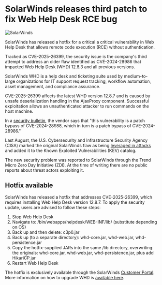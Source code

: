 # SolarWinds releases third patch to fix Web Help Desk RCE bug

![SolarWinds](https://www.bleepstatic.com/content/hl-images/2024/02/16/solarwinds_headpic.jpg)

SolarWinds has released a hotfix for a critical a critical vulnerability in Web Help Desk that allows remote code execution (RCE) without authentication.

Tracked as CVE-2025-26399, the security issue is the company's third attempt to address an older flaw identified as CVE-2024-28986 that impacted Web Help Desk (WHD) 12.8.3 and all previous versions.

SolarWinds WHD is a help desk and ticketing suite used by medium-to-large organizations for IT support request tracking, workflow automation, asset management, and compliance assurance.

CVE-2025-26399 affects the latest WHD version 12.8.7 and is caused by unsafe deserialization handling in the AjaxProxy component. Successful exploitation allows an unauthenticated attacker to run commands on the host machine.

In a [security bulletin](http://documentation.solarwinds.com/en/success%5Fcenter/whd/content/release%5Fnotes/whd%5F12-8-7-hotfix-1%5Frelease%5Fnotes.htm), the vendor says that "this vulnerability is a patch bypass of CVE-2024-28988, which in turn is a patch bypass of CVE-2024-28986."

Last August, the U.S. Cybersecurity and Infrastructure Security Agency (CISA) marked the original SolarWinds flaw as being [leveraged in attacks](https://www.bleepingcomputer.com/news/security/cisa-warns-critical-solarwinds-rce-bug-is-exploited-in-attacks/) and added it to the Known Exploited Vulnerabilities (KEV) catalog.

The new security problem was reported to SolarWinds through the Trend Micro Zero Day Initiative (ZDI). At the time of writing there are no public reports about threat actors exploiting it.

## Hotfix available

SolarWinds has released a hotfix that addresses CVE-2025-26399, which requires installing Web Help Desk version 12.8.7\. To apply the security update, users are advised to follow these steps:

1. Stop Web Help Desk
2. Navigate to: <WebHelpDesk>/bin/webapps/helpdesk/WEB-INF/lib/ (substitute <WebHelpDesk> depending on OS)
3. Back up and then delete: c3p0.jar
4. Back up (to a separate directory): whd-core.jar, whd-web.jar, whd-persistence.jar
5. Copy the hotfix-supplied JARs into the same /lib directory, overwriting the originals: whd-core.jar, whd-web.jar, whd-persistence.jar, plus add HikariCP.jar
6. Restart Web Help Desk

The hotfix is exclusively available through the SolarWinds [Customer Portal](https://customerportal.solarwinds.com/). More information on how to upgrade WHD is [available here](https://documentation.solarwinds.com/en/success%5Fcenter/whd/content/helpdeskupgradewhd.htm).